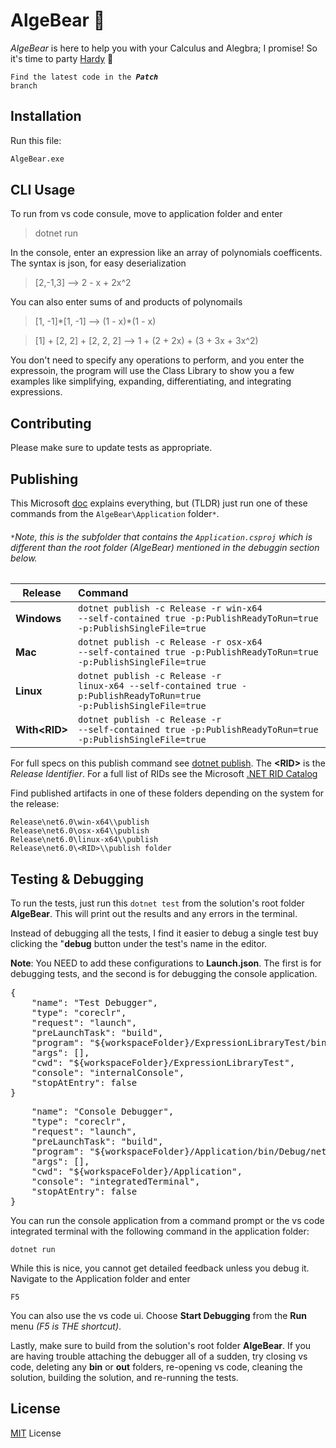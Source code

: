 # AlgeBear 🧸

_AlgeBear_ is here to help you with your Calculus and Alegbra; I promise! So it's time to party [Hardy](https://en.wikipedia.org/wiki/G._H._Hardy) 🥳

<code>Find the latest code in the ***Patch*** branch</code>

## Installation

Run this file:
```bash
AlgeBear.exe
```

## CLI Usage


To run from vs code consule, move to application folder and enter 

> dotnet run

In the console, enter an expression like an array of polynomials coefficents. The syntax is json, for easy deserialization

> [2,-1,3] ⟶ 2 - x + 2x^2

You can also enter sums of and products of polynomails

> [1, -1]\*[1, -1] ⟶ (1 - x)*(1 - x)

> [1] + [2, 2] + [2, 2, 2]  ⟶ 1 + (2 + 2x) + (3 + 3x + 3x^2)

You don't need to specify any operations to perform, and you enter the expressoin, the program will use the Class Library to show you a few examples like simplifying, expanding, differentiating, and integrating expressions.

## Contributing

Please make sure to update tests as appropriate.

## Publishing

This Microsoft [doc](https://learn.microsoft.com/en-us/dotnet/core/deploying/) explains everything, but (TLDR) just run one of these commands from the <code>AlgeBear\Application</code> folder<code>*</code>. 

###### <code>*</code>Note, this is the subfolder that contains the <code>Application.csproj</code> which is different than the root folder (AlgeBear) mentioned in the debuggin section below.


| Release | Command |
|-|:-|
| **Windows** | <code>dotnet publish -c Release -r win-x64 --self-contained true -p:PublishReadyToRun=true -p:PublishSingleFile=true</code> |
| **Mac** | <code>dotnet publish -c Release -r osx-x64 --self-contained true -p:PublishReadyToRun=true -p:PublishSingleFile=true</code> |
| **Linux** | <code>dotnet publish -c Release -r linux-x64 --self-contained true -p:PublishReadyToRun=true -p:PublishSingleFile=true</code> |
**With<RID\>**  | <code>dotnet publish -c Release -r <RID> --self-contained true -p:PublishReadyToRun=true -p:PublishSingleFile=true</code> |

For full specs on this publish command see [dotnet publish](https://learn.microsoft.com/en-us/dotnet/core/tools/dotnet-publish). 
The **\<RID>** is the _Release Identifier_. For a full list of RIDs see the Microsoft [.NET RID Catalog](https://learn.microsoft.com/en-us/dotnet/core/rid-catalog)

<!-- > win-x64 // Windows
> osx-x64 // mac osx: Minimum OS version is macOS 10.12 Sierra
> linux-x64 // Linux: CentOS, Debian, Fedora, Ubuntu, etc. -->

Find published artifacts in one of these folders depending on the system for the release:

    Release\net6.0\win-x64\\publish
    Release\net6.0\osx-x64\\publish
    Release\net6.0\linux-x64\\publish 
    Release\net6.0\<RID>\\publish folder

## Testing & Debugging

To run the tests, just run this <code>dotnet test</code> from the solution's root folder __AlgeBear__. This will print out the results and any errors in the terminal. 

Instead of debugging all the tests, I find it easier to debug a single test buy clicking the "__debug__ button under the test's name in the editor. 

**Note**: You NEED to add these configurations to __Launch.json__. The first is for debugging tests, and the second is for debugging the console application.
<pre>
{
    "name": "Test Debugger",
    "type": "coreclr",
    "request": "launch",
    "preLaunchTask": "build",
    "program": "${workspaceFolder}/ExpressionLibraryTest/bin/Debug/net6.0/ExpressionLibraryTest.dll",
    "args": [],
    "cwd": "${workspaceFolder}/ExpressionLibraryTest",
    "console": "internalConsole",
    "stopAtEntry": false
}
</pre>
<pre>
    "name": "Console Debugger",
    "type": "coreclr",
    "request": "launch",
    "preLaunchTask": "build",
    "program": "${workspaceFolder}/Application/bin/Debug/net6.0/win-x64/Application.dll",
    "args": [],
    "cwd": "${workspaceFolder}/Application",
    "console": "integratedTerminal",
    "stopAtEntry": false
}
</pre>

You can run the console application from a command prompt or the vs code integrated terminal with the following command in the application folder:

    dotnet run
    

While this is nice, you cannot get detailed feedback unless you debug it. Navigate to the Application folder and enter

    F5
    

You can also use the vs code ui. Choose __Start Debugging__ from the __Run__ menu *(F5 is THE shortcut)*.

Lastly, make sure to build from the solution's root folder __AlgeBear__. If you are having trouble attaching the debugger all of a sudden, try closing vs code, deleting any __bin__ or __out__ folders, re-opening vs code, cleaning the solution, building the solution, and re-running the tests.



## License

[MIT](https://choosealicense.com/licenses/mit/) License
